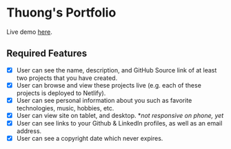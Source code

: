 # Thuong's Portfolio
Live demo [here](https://thuong.netlify.com/).

## Required Features
- [x] User can see the name, description, and GitHub Source link of at least two projects that you have created.
- [x] User can browse and view these projects live (e.g. each of these projects is deployed to Netlify).
- [x] User can see personal information about you such as favorite technologies, music, hobbies, etc.
- [x] User can view site on tablet, and desktop. **not responsive on phone, yet*
- [x] User can see links to your Github & LinkedIn profiles, as well as an email address.
- [x] User can see a copyright date which never expires.
